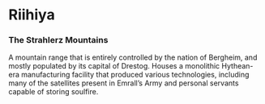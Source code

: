 # **Riihiya**

### The Strahlerz Mountains

A mountain range that is entirely controlled by the nation of Bergheim, and mostly populated by its capital of Drestog. Houses a monolithic Hythean-era manufacturing facility that produced various technologies, including many of the satellites present in Emrall’s Army and personal servants capable of storing soulfire.
